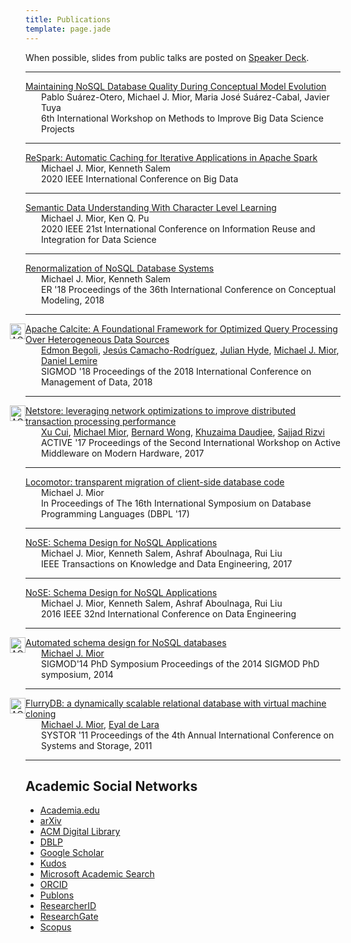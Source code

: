 ```yaml
---
title: Publications
template: page.jade
---
```


When possible, slides from public talks are posted on [Speaker Deck](https://speakerdeck.com/michaelmior/).

<!--lint disable no-html-->
<hr/>

<div class="acmdlitem">
  <a href="https://ieeexplore.ieee.org/document/9378228" title="Maintaining NoSQL Database Quality During Conceptual Model Evolution">
    Maintaining NoSQL Database Quality During Conceptual Model Evolution
  </a>
  <div style="margin-left:25px">
    Pablo Suárez-Otero, Michael J. Mior, Maria José Suárez-Cabal, Javier Tuya<br>
    6th International Workshop on Methods to Improve Big Data Science Projects
  </div>
</div>

<hr/>

<div class="acmdlitem">
  <a href="ReSpark-BigData2020.pdf" title="ReSpark: Automatic Caching for Iterative Applications in Apache Spark">
    ReSpark: Automatic Caching for Iterative Applications in Apache Spark
  </a>
  <div style="margin-left:25px">
    Michael J. Mior, Kenneth Salem<br>
    2020 IEEE International Conference on Big Data
  </div>
</div>

<hr/>

<div class="acmdlitem">
  <a href="https://www.researchgate.net/publication/343769199_Semantic_Data_Understanding_With_Character_Level_Learning" title="Semantic Data Understanding With Character Level Learning">
    Semantic Data Understanding With Character Level Learning
  </a>
  <div style="margin-left:25px">
    Michael J. Mior, Ken Q. Pu<br>
    2020 IEEE 21st International Conference on Information Reuse and Integration for Data Science
  </div>
</div>

<hr/>

<div class="acmdlitem">
  <a href="https://www.researchgate.net/publication/327878732_Renormalization_of_NoSQL_Database_Schemas_37th_International_Conference_ER_2018_Xi'an_China_October_22-25_2018_Proceedings" title="Renormalization of NoSQL Database Systems">
    Renormalization of NoSQL Database Systems
  </a>
  <div style="margin-left:25px">
    Michael J. Mior, Kenneth Salem<br>
    ER '18 Proceedings of the 36th International Conference on Conceptual Modeling, 2018
  </div>
</div>

<hr/>

<div class="acmdlitem" id="item3190662">
  <div style="margin-left:-25px"><img src="https://dl.acm.org/images/oa.gif" width="25" height="25" alt="ACM DL Author-ize service" style="float:left"/></div>
  <a href="https://dl.acm.org/authorize?N668510" title="Apache Calcite: A Foundational Framework for Optimized Query Processing Over Heterogeneous Data Sources">
  Apache Calcite: A Foundational Framework for Optimized Query Processing Over Heterogeneous Data Sources
  </a>

  <div style="margin-left:25px">
    <a href="http://dl.acm.org/author_page.cfm?id=81508704531">Edmon Begoli</a>,
    <a href="http://dl.acm.org/author_page.cfm?id=81548042172">Jesús Camacho-Rodríguez</a>,
    <a href="http://dl.acm.org/author_page.cfm?id=99659274501">Julian Hyde</a>,
    <a href="http://dl.acm.org/author_page.cfm?id=81485657205">Michael J. Mior</a>,
    <a href="http://dl.acm.org/author_page.cfm?id=81100092997" >Daniel Lemire</a>
    <br />
    SIGMOD '18 Proceedings of the 2018 International Conference on Management of Data, 2018
  </div>
</div>

<hr/>

<div class="acmdlitem" id="item3155893">
  <div style="margin-left:-25px"><img src="https://dl.acm.org/images/oa.gif" width="25" height="25" alt="ACM DL Author-ize service" style="float:left"/></div>
  <a href="https://dl.acm.org/authorize?N42764" title="Netstore: leveraging network optimizations to improve distributed transaction processing performance">
  Netstore: leveraging network optimizations to improve distributed transaction processing performance
  </a>

  <div style="margin-left:25px">
    <a href="https://dl.acm.org/author_page.cfm?id=99659225796" >Xu Cui</a>,
    <a href="https://dl.acm.org/author_page.cfm?id=81485657205" >Michael Mior</a>,
    <a href="https://dl.acm.org/author_page.cfm?id=81488650037" >Bernard Wong</a>,
    <a href="https://dl.acm.org/author_page.cfm?id=81300068501" >Khuzaima Daudjee</a>,
    <a href="https://dl.acm.org/author_page.cfm?id=81464667893" >Sajjad Rizvi</a>
    <br />
    ACTIVE '17 Proceedings of the Second International Workshop on Active Middleware on Modern Hardware, 2017
  </div>
</div>

<hr/>

<div class="acmdlitem">
  <a href="https://www.researchgate.net/publication/319329199_Locomotor_transparent_migration_of_client-side_database_code" title="Locomotor: transparent migration of client-side database code">
    Locomotor: transparent migration of client-side database code
  </a>
  <div style="margin-left:25px">
    Michael J. Mior<br>
    In Proceedings of The 16th International Symposium on Database Programming Languages (DBPL '17)
  </div>
</div>

<hr/>

<div class="acmdlitem">
  <a href="NoSE-TKDE2017.pdf" title="NoSE: Schema Design for NoSQL Applications">
    NoSE: Schema Design for NoSQL Applications
  </a>
  <div style="margin-left:25px">
    Michael J. Mior, Kenneth Salem, Ashraf Aboulnaga, Rui Liu<br>
    IEEE Transactions on Knowledge and Data Engineering, 2017
  </div>
</div>

<hr/>

<div class="acmdlitem">
  <a href="https://www.researchgate.net/publication/296485511_NoSE_Schema_Design_for_NoSQL_Applications" title="NoSE: Schema Design for NoSQL Applications">
    NoSE: Schema Design for NoSQL Applications
  </a>
  <div style="margin-left:25px">
    Michael J. Mior, Kenneth Salem, Ashraf Aboulnaga, Rui Liu<br>
    2016 IEEE 32nd International Conference on Data Engineering
  </div>
</div>

<hr/>

<div class="acmdlitem" id="item2602624">
  <div style="margin-left:-25px"><img src="https://dl.acm.org/images/oa.gif" width="25" height="25" alt="ACM DL Author-ize service" style="float:left"/></div>
  <a href="https://dl.acm.org/authorize?N71145" title="Automated schema design for NoSQL databases">
    Automated schema design for NoSQL databases
  </a>

  <div style="margin-left:25px">
    <a href="https://dl.acm.org/author_page.cfm?id=81485657205" >Michael J. Mior</a><br>
      SIGMOD'14 PhD Symposium Proceedings of the 2014 SIGMOD PhD symposium,&nbsp;2014
  </div>
</div>

<hr/>

<div class="acmdlitem" id="item1987818">
  <div style="margin-left:-25px"><img src="https://dl.acm.org/images/oa.gif" width="25" height="25" alt="ACM DL Author-ize service" style="float:left"/></div>
  <a href="https://dl.acm.org/authorize?435586" title="FlurryDB: a dynamically scalable relational database with virtual machine cloning">
    FlurryDB: a dynamically scalable relational database with virtual machine cloning
  </a>

  <div style="margin-left:25px">
    <a href="https://dl.acm.org/author_page.cfm?id=81485657205">Michael J. Mior</a>,
    <a href="https://dl.acm.org/author_page.cfm?id=81100368390">Eyal de Lara</a><br>
    SYSTOR '11 Proceedings of the 4th Annual International Conference on Systems and Storage,&nbsp;2011
  </div>
</div>

<hr/>

<!--lint enable no-html-->

## Academic Social Networks

* [Academia.edu](https://rit.academia.edu/MichaelMior)
* [arXiv](https://arxiv.org/a/mior_m_1.html)
* [ACM Digital Library](https://dl.acm.org/author_page.cfm?id=81485657205)
* [DBLP](https://dblp.uni-trier.de/pers/hd/m/Mior:Michael_J=)
* [Google Scholar](https://scholar.google.com/citations?user=bpO_ZLoAAAAJ)
* [Kudos](https://growkudos.com/profile/michael_mior)
* [Microsoft Academic Search](https://academic.microsoft.com/#/detail/2230614102)
* [ORCID](https://orcid.org/0000-0002-4057-8726)
* [Publons](https://publons.com/researcher/1558498/michael-mior/)
* [ResearcherID](https://www.researcherid.com/rid/L-1862-2013)
* [ResearchGate](https://www.researchgate.net/profile/Michael_Mior)
* [Scopus](https://www.scopus.com/authid/detail.uri?authorId=42561437500)
